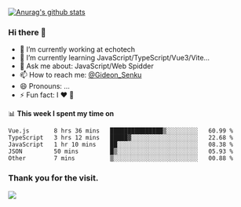 [![Anurag's github stats](https://github-readme-stats.vercel.app/api?username=gideonsenku)](https://github.com/anuraghazra/github-readme-stats)
### Hi there 👋
- 🔭 I’m currently working at echotech
- 🌱 I’m currently learning JavaScript/TypeScript/Vue3/Vite...
- 💬 Ask me about: JavaScript/Web Spidder 
- 📫 How to reach me: [@Gideon_Senku](https://t.me/Gideon_Senku)
- 😄 Pronouns: ...
- ⚡ Fun fact: I ❤️ 🎵

📊 **This week I spent my time on**
<!--START_SECTION:waka-->

```text
Vue.js       8 hrs 36 mins   ███████████████▒░░░░░░░░░   60.99 %
TypeScript   3 hrs 12 mins   █████▓░░░░░░░░░░░░░░░░░░░   22.68 %
JavaScript   1 hr 10 mins    ██░░░░░░░░░░░░░░░░░░░░░░░   08.38 %
JSON         50 mins         █▒░░░░░░░░░░░░░░░░░░░░░░░   05.93 %
Other        7 mins          ▒░░░░░░░░░░░░░░░░░░░░░░░░   00.88 %
```

<!--END_SECTION:waka-->


### Thank you for the visit.
![](http://profile-counter.glitch.me/gideonsenku/count.svg)
<!--
**GideonSenku/GideonSenku** is a ✨ _special_ ✨ repository because its `README.md` (this file) appears on your GitHub profile.

Here are some ideas to get you started:

- 🔭 I’m currently working on ...
- 🌱 I’m currently learning ...
- 👯 I’m looking to collaborate on ...
- 🤔 I’m looking for help with ...
- 💬 Ask me about ...
- 📫 How to reach me: ...
- 😄 Pronouns: ...
- ⚡ Fun fact: ...
-->

